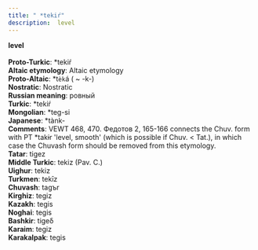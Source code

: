 ```yaml
---
title: " *tekiŕ"
description:  level
---
```

<strong> level</strong><br><br>
<strong>Proto-Turkic</strong>:  *tekiŕ<br>
<strong>Altaic etymology</strong>:  Altaic etymology<br>
<strong> Proto-Altaic</strong>:  *t`èk`á ( ~ -k-)<br>
<strong>Nostratic</strong>:  Nostratic<br>
<strong>Russian meaning</strong>:  ровный<br>
<strong>Turkic</strong>:  *tekiŕ<br>
<strong>Mongolian</strong>:  *teg-si<br>
<strong>Japanese</strong>:  *tànk-<br>
<strong>Comments</strong>:  VEWT 468, 470. Федотов 2, 165-166 connects the Chuv. form with PT *takɨr 'level, smooth' (which is possible if Chuv. < Tat.), in which case the Chuvash form should be removed from this etymology.<br>
<strong>Tatar</strong>:  tigez<br>
<strong>Middle Turkic</strong>:  tekiz (Pav. C.)<br>
<strong>Uighur</strong>:  tekiz<br>
<strong>Turkmen</strong>:  tekīz<br>
<strong>Chuvash</strong>:  tagъr<br>
<strong>Kirghiz</strong>:  tegiz<br>
<strong>Kazakh</strong>:  tegis<br>
<strong>Noghai</strong>:  tegis<br>
<strong>Bashkir</strong>:  tigeδ<br>
<strong>Karaim</strong>:  tegiz<br>
<strong>Karakalpak</strong>:  tegis<br>


